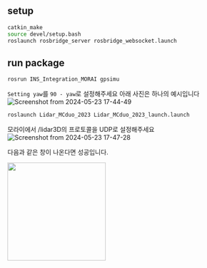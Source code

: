 



## setup
``` bash
catkin_make
source devel/setup.bash
roslaunch rosbridge_server rosbridge_websocket.launch
```

## run package
``` bash
rosrun INS_Integration_MORAI gpsimu
```

`Setting yaw`를 `90 - yaw`로 설정해주세요 
아래 사진은 하나의 예시입니다
![Screenshot from 2024-05-23 17-44-49](https://github.com/mun9769/catkin_ws_1/assets/59304977/3c1c4f52-0fe7-4e10-94b9-d92845584fd5)



``` bash
roslaunch Lidar_MCduo_2023 Lidar_MCduo_2023_launch.launch
```

모라이에서 /lidar3D의 프로토콜을 UDP로 설정해주세요 
![Screenshot from 2024-05-23 17-47-28](https://github.com/mun9769/catkin_ws_1/assets/59304977/1eeeb491-edd6-4a74-b784-dcb62064829a)


다음과 같은 창이 나온다면 성공입니다.


<img src="https://github.com/mun9769/catkin_ws_1/assets/59304977/f2c8fcd0-ec38-4b72-8013-d6ecdd90719b" width=220>
